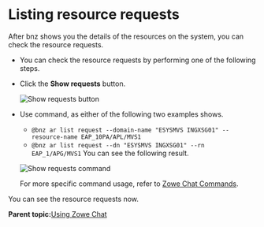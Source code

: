 # Listing resource requests

After bnz shows you the details of the resources on the system, you can check the resource requests.

-   You can check the resource requests by performing one of the following steps.
-   Click the **Show requests** button.

    ![Show requests button](bnz_show_request_button.png "Show requests button")

-   Use command, as either of the following two examples shows.

    -   `@bnz ar list request --domain-name "ESYSMVS INGXSG01" --resource-name EAP_10PA/APL/MVS1`
    -   `@bnz ar list request --dn "ESYSMVS INGXSG01" --rn EAP_1/APG/MVS1`
    You can see the following result.

    ![Show requests command](bnz_show_request_command.png "Show requests command")

    For more specific command usage, refer to [Zowe Chat Commands](chatops_cli_cli.md).


You can see the resource requests now.

**Parent topic:**[Using Zowe Chat](chatops_first_steps.md)

